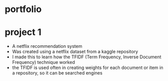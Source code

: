 # portfolio

# project 1 
* A netflix recommendation system 
* Was created using a netflix dataset from a kaggle repository
* I made this to learn how the TFIDF (Term Frequency, Inverse Document Frequency) technique worked 
* the TFIDF is used often in creating weights for each document or item in a repository, so it can be searched engines 
